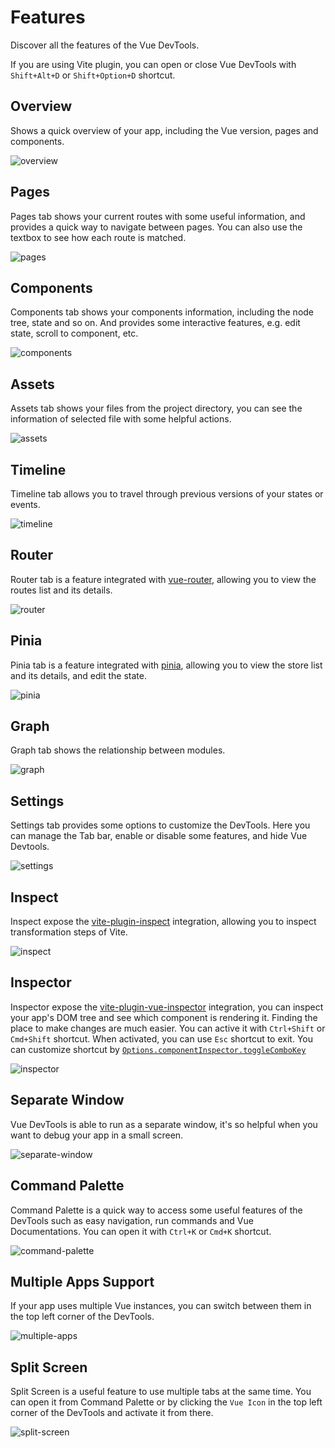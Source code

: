 # Features

Discover all the features of the Vue DevTools.

If you are using Vite plugin, you can open or close Vue DevTools with `Shift+Alt+D` or `Shift+Option+D` shortcut.

## Overview

Shows a quick overview of your app, including the Vue version, pages and components.

![overview](/features/overview.svg)

## Pages

Pages tab shows your current routes with some useful information, and provides a quick way to navigate between pages. You can also use the textbox to see how each route is matched.

![pages](/features/pages.svg)

## Components

Components tab shows your components information, including the node tree, state and so on. And provides some interactive features, e.g. edit state, scroll to component, etc.

![components](/features/components.svg)

## Assets

Assets tab shows your files from the project directory, you can see the information of selected file with some helpful actions.

![assets](/features/assets.svg)

## Timeline

Timeline tab allows you to travel through previous versions of your states or events.

![timeline](/features/timeline.svg)

## Router

Router tab is a feature integrated with [vue-router](https://github.com/vuejs/router), allowing you to view the routes list and its details.

![router](/features/router.svg)

## Pinia

Pinia tab is a feature integrated with [pinia](https://github.com/vuejs/pinia), allowing you to view the store list and its details, and edit the state.

![pinia](/features/pinia.svg)

## Graph

Graph tab shows the relationship between modules.

![graph](/features/graph.svg)

## Settings

Settings tab provides some options to customize the DevTools. Here you can manage the Tab bar, enable or disable some features, and hide Vue Devtools.

![settings](/features/settings.svg)

## Inspect

Inspect expose the [vite-plugin-inspect](https://github.com/antfu/vite-plugin-inspect) integration, allowing you to inspect transformation steps of Vite.

![inspect](/features/inspect.svg)

## Inspector

Inspector expose the [vite-plugin-vue-inspector](https://github.com/webfansplz/vite-plugin-vue-inspector) integration, you can inspect your app's DOM tree and see which component is rendering it. Finding the place to make changes are much easier. You can active it with `Ctrl+Shift` or `Cmd+Shift` shortcut. When activated, you can use `Esc` shortcut to exit. You can customize shortcut by [`Options.componentInspector.toggleComboKey`](/guide/vite-plugin#options)

![inspector](/features/inspector.svg)

## Separate Window

Vue DevTools is able to run as a separate window, it's so helpful when you want to debug your app in a small screen.

![separate-window](/features/separate-window.png)

## Command Palette

Command Palette is a quick way to access some useful features of the DevTools such as easy navigation, run commands and Vue Documentations. You can open it with `Ctrl+K` or `Cmd+K` shortcut.

![command-palette](/features/command-palette.png)

## Multiple Apps Support

If your app uses multiple Vue instances, you can switch between them in the top left corner of the DevTools.

![multiple-apps](/features/multi-app.png)

## Split Screen

Split Screen is a useful feature to use multiple tabs at the same time. You can open it from Command Palette or by clicking the `Vue Icon` in the top left corner of the DevTools and activate it from there.

![split-screen](/features/split-screen.png)

